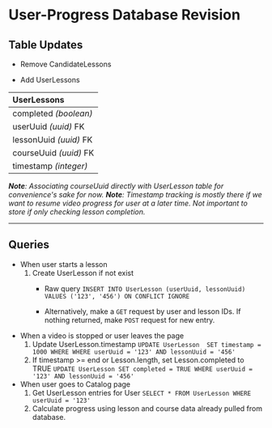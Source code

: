# User-Progress Database Revision

## Table Updates
- Remove CandidateLessons

- Add UserLessons

| **UserLessons** |
| :--- |
| completed *(boolean)* |
| userUuid *(uuid)* FK |
| lessonUuid *(uuid)* FK |
| courseUuid *(uuid)* FK |
| timestamp *(integer)* |

***Note**: Associating courseUuid directly with UserLesson table for convenience's sake for now.*
***Note**: Timestamp tracking is mostly there if we want to resume video progress for user at a later time. Not important to store if only checking lesson completion.*
***
## Queries
- When user starts a lesson
  1. Create UserLesson if not exist
     - Raw query
    `INSERT INTO UserLesson (userUuid, lessonUuid)
    VALUES ('123', '456')
    ON CONFLICT IGNORE`

     - Alternatively, make a `GET` request by user and lesson IDs. If nothing returned, make `POST` request for new entry.
- When a video is stopped or user leaves the page
  1. Update UserLesson.timestamp
  `UPDATE UserLesson  SET timestamp = 1000 WHERE WHERE userUuid = '123' AND lessonUuid = '456'`
  2. If timestamp >= end or Lesson.length, set Lesson.completed to TRUE
  `UPDATE UserLesson
  SET completed = TRUE
  WHERE userUuid = '123' AND lessonUuid = '456'`
- When user goes to Catalog page
  1. Get UserLesson entries for User
  `SELECT * FROM UserLesson WHERE userUuid = '123'`
  2. Calculate progress using lesson and course data already pulled from database.

